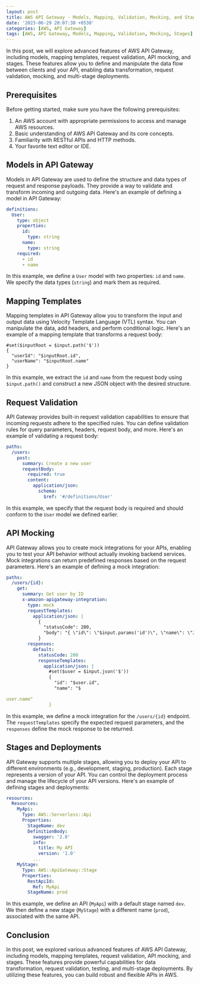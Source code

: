 ```yaml
---
layout: post
title: AWS API Gateway - Models, Mapping, Validation, Mocking, and Stages
date: '2023-06-29 20:07:30 +0530'
categories: [AWS, API Gateway]
tags: [AWS, API Gateway, Models, Mapping, Validation, Mocking, Stages]
---
```


In this post, we will explore advanced features of AWS API Gateway, including models, mapping templates, request validation, API mocking, and stages. These features allow you to define and manipulate the data flow between clients and your API, enabling data transformation, request validation, mocking, and multi-stage deployments.

## Prerequisites

Before getting started, make sure you have the following prerequisites:

1. An AWS account with appropriate permissions to access and manage AWS resources.
2. Basic understanding of AWS API Gateway and its core concepts.
3. Familiarity with RESTful APIs and HTTP methods.
4. Your favorite text editor or IDE.

## Models in API Gateway

Models in API Gateway are used to define the structure and data types of request and response payloads. They provide a way to validate and transform incoming and outgoing data. Here's an example of defining a model in API Gateway:

```yaml
definitions:
  User:
    type: object
    properties:
      id:
        type: string
      name:
        type: string
    required:
      - id
      - name
```

In this example, we define a `User` model with two properties: `id` and `name`. We specify the data types (`string`) and mark them as required.

## Mapping Templates

Mapping templates in API Gateway allow you to transform the input and output data using Velocity Template Language (VTL) syntax. You can manipulate the data, add headers, and perform conditional logic. Here's an example of a mapping template that transforms a request body:

```velocity
#set($inputRoot = $input.path('$'))
{
  "userId": "$inputRoot.id",
  "userName": "$inputRoot.name"
}
```

In this example, we extract the `id` and `name` from the request body using `$input.path()` and construct a new JSON object with the desired structure.

## Request Validation

API Gateway provides built-in request validation capabilities to ensure that incoming requests adhere to the specified rules. You can define validation rules for query parameters, headers, request body, and more. Here's an example of validating a request body:

```yaml
paths:
  /users:
    post:
      summary: Create a new user
      requestBody:
        required: true
        content:
          application/json:
            schema:
              $ref: '#/definitions/User'
```

In this example, we specify that the request body is required and should conform to the `User` model we defined earlier.

## API Mocking

API Gateway allows you to create mock integrations for your APIs, enabling you to test your API behavior without actually invoking backend services. Mock integrations can return predefined responses based on the request parameters. Here's an example of defining a mock integration:

```yaml
paths:
  /users/{id}:
    get:
      summary: Get user by ID
      x-amazon-apigateway-integration:
        type: mock
        requestTemplates:
          application/json: |
            {
              "statusCode": 200,
              "body": "{ \"id\": \"$input.params('id')\", \"name\": \"John Doe\" }"
            }
        responses:
          default:
            statusCode: 200
            responseTemplates:
              application/json: |
                #set($user = $input.json('$'))
                {
                  "id": "$user.id",
                  "name": "$

user.name"
                }
```

In this example, we define a mock integration for the `/users/{id}` endpoint. The `requestTemplates` specify the expected request parameters, and the `responses` define the mock response to be returned.

## Stages and Deployments

API Gateway supports multiple stages, allowing you to deploy your API to different environments (e.g., development, staging, production). Each stage represents a version of your API. You can control the deployment process and manage the lifecycle of your API versions. Here's an example of defining stages and deployments:

```yaml
resources:
  Resources:
    MyApi:
      Type: AWS::Serverless::Api
      Properties:
        StageName: dev
        DefinitionBody:
          swagger: '2.0'
          info:
            title: My API
            version: '1.0'
          ...
    MyStage:
      Type: AWS::ApiGateway::Stage
      Properties:
        RestApiId:
          Ref: MyApi
        StageName: prod
```

In this example, we define an API (`MyApi`) with a default stage named `dev`. We then define a new stage (`MyStage`) with a different name (`prod`), associated with the same API.

## Conclusion

In this post, we explored various advanced features of AWS API Gateway, including models, mapping templates, request validation, API mocking, and stages. These features provide powerful capabilities for data transformation, request validation, testing, and multi-stage deployments. By utilizing these features, you can build robust and flexible APIs in AWS.